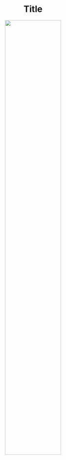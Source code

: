 <h1 align="center"> Title </h1>

<p align="center">
  <img src="/yr/date_chr/plot.png" width="60%">
</p>
